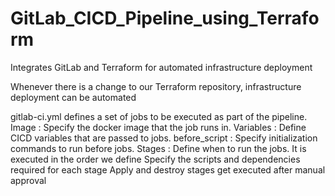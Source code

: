 # GitLab_CICD_Pipeline_using_Terraform
Integrates GitLab and Terraform for automated infrastructure deployment

Whenever there is a change to our Terraform repository, infrastructure deployment can be automated

gitlab-ci.yml defines a set of jobs to be executed as part of the pipeline.
Image : Specify the docker image that the job runs in.
Variables : Define CICD variables that are passed to jobs.
before_script : Specify initialization commands to run before jobs.
Stages : Define when to run the jobs. It is executed in the order we define
Specify the scripts and dependencies required for each stage
Apply and destroy stages get executed after manual approval




